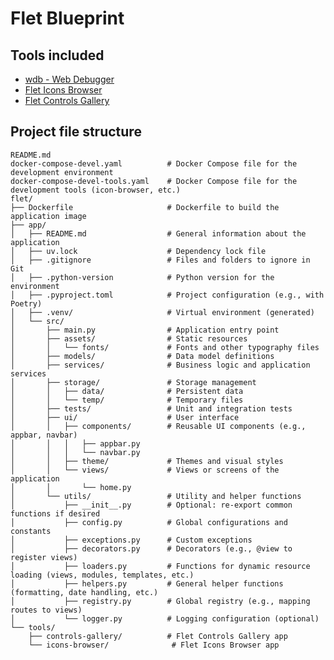 [//]: # (Copyright 2025 Gabriel Nogueira)
[//]: # (Licensed under the Apache License, Version 2.0 \(the "License"\);)
[//]: # (you may not use this file except in compliance with the License.)
[//]: # (You may obtain a copy of the License at)
[//]: # (http://www.apache.org/licenses/LICENSE-2.0)

# Flet Blueprint

## Tools included

* [wdb - Web Debugger](https://github.com/Kozea/wdb)
* [Flet Icons Browser](https://github.com/flet-dev/examples/blob/main/python/apps/icons-browser)
* [Flet Controls Gallery](https://github.com/flet-dev/examples/tree/main/python/apps/controls-gallery)

## Project file structure

```
README.md
docker-compose-devel.yaml          # Docker Compose file for the development environment
docker-compose-devel-tools.yaml    # Docker Compose file for the development tools (icon-browser, etc.)
flet/
├── Dockerfile                     # Dockerfile to build the application image
├── app/
│   ├── README.md                  # General information about the application
│   ├── uv.lock                    # Dependency lock file
│   ├── .gitignore                 # Files and folders to ignore in Git
│   ├── .python-version            # Python version for the environment
│   ├── .pyproject.toml            # Project configuration (e.g., with Poetry)
│   ├── .venv/                     # Virtual environment (generated)
│   └── src/
│       ├── main.py                # Application entry point
│       ├── assets/                # Static resources
│       │   └── fonts/             # Fonts and other typography files
│       ├── models/                # Data model definitions
│       ├── services/              # Business logic and application services
│       ├── storage/               # Storage management
│       │   ├── data/              # Persistent data
│       │   └── temp/              # Temporary files
│       ├── tests/                 # Unit and integration tests
│       ├── ui/                    # User interface
│       │   ├── components/        # Reusable UI components (e.g., appbar, navbar)
│       │   │   ├── appbar.py
│       │   │   └── navbar.py
│       │   ├── theme/             # Themes and visual styles
│       │   └── views/             # Views or screens of the application
│       │       └── home.py
│       └── utils/                 # Utility and helper functions
│           ├── __init__.py        # Optional: re-export common functions if desired
│           ├── config.py          # Global configurations and constants
│           ├── exceptions.py      # Custom exceptions
│           ├── decorators.py      # Decorators (e.g., @view to register views)
│           ├── loaders.py         # Functions for dynamic resource loading (views, modules, templates, etc.)
│           ├── helpers.py         # General helper functions (formatting, date handling, etc.)
│           ├── registry.py        # Global registry (e.g., mapping routes to views)
│           └── logger.py          # Logging configuration (optional)
└── tools/
    ├── controls-gallery/          # Flet Controls Gallery app
    └── icons-browser/              # Flet Icons Browser app
```
